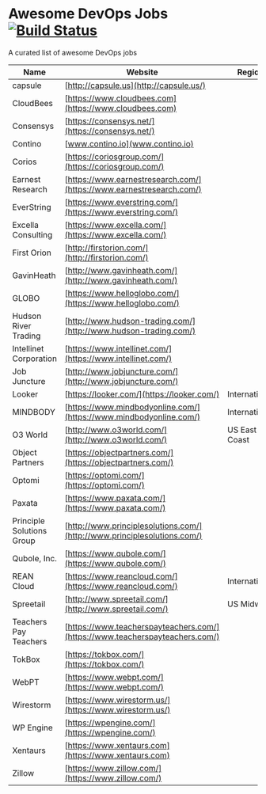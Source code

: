 # Awesome DevOps Jobs [![Build Status](https://travis-ci.org/aboutte/awesome-devops-jobs.svg?branch=master)](https://travis-ci.org/aboutte/awesome-devops-jobs)

A curated list of awesome DevOps jobs

| Name | Website | Region | Remote |
|------|---------|--------|--------|
|capsule| [http://capsule.us](http://capsule.us/) | | |
|CloudBees| [https://www.cloudbees.com](https://www.cloudbees.com) |||
|Consensys| [https://consensys.net/](https://consensys.net/) | | |
|Contino| [www.contino.io](www.contino.io)||||
|Corios| [https://coriosgroup.com/](https://coriosgroup.com/) | | |
|Earnest Research| [https://www.earnestresearch.com/](https://www.earnestresearch.com/) | | |
|EverString| [https://www.everstring.com/](https://www.everstring.com/) |||
|Excella Consulting| [https://www.excella.com/](https://www.excella.com/) | | |
|First Orion| [http://firstorion.com/](http://firstorion.com/) | | |
|GavinHeath| [http://www.gavinheath.com/](http://www.gavinheath.com/) | | |
|GLOBO| [https://www.helloglobo.com/](https://www.helloglobo.com/) | | |
|Hudson River Trading| [http://www.hudson-trading.com/](http://www.hudson-trading.com/) | | |
|Intellinet Corporation| [https://www.intellinet.com/](https://www.intellinet.com/) | | |
|Job Juncture| [http://www.jobjuncture.com/](http://www.jobjuncture.com/) | | |
|Looker| [https://looker.com/](https://looker.com/) | International | N |
|MINDBODY| [https://www.mindbodyonline.com/](https://www.mindbodyonline.com/) | International ||
|O3 World| [http://www.o3world.com/](http://www.o3world.com/) | US East Coast ||
|Object Partners| [https://objectpartners.com/](https://objectpartners.com/) | | |
|Optomi| [https://optomi.com/](https://optomi.com/) |||
|Paxata| [https://www.paxata.com/](https://www.paxata.com/) ||||
|Principle Solutions Group| [http://www.principlesolutions.com/](http://www.principlesolutions.com/) |||
|Qubole, Inc.| [https://www.qubole.com/](https://www.qubole.com/) | | |
|REAN Cloud| [https://www.reancloud.com/](https://www.reancloud.com/) | International | Y |
|Spreetail| [http://www.spreetail.com/](http://www.spreetail.com/) | US Midwest||
|Teachers Pay Teachers| [https://www.teacherspayteachers.com/](https://www.teacherspayteachers.com/) | | |
|TokBox| [https://tokbox.com/](https://tokbox.com/) | | |
|WebPT| [https://www.webpt.com/](https://www.webpt.com/) | | |
|Wirestorm| [https://www.wirestorm.us/](https://www.wirestorm.us/) | | |
|WP Engine| [https://wpengine.com/](https://wpengine.com/) | | |
|Xentaurs| [https://www.xentaurs.com](https://www.xentaurs.com) ||||
|Zillow| [https://www.zillow.com/](https://www.zillow.com/) | | |


